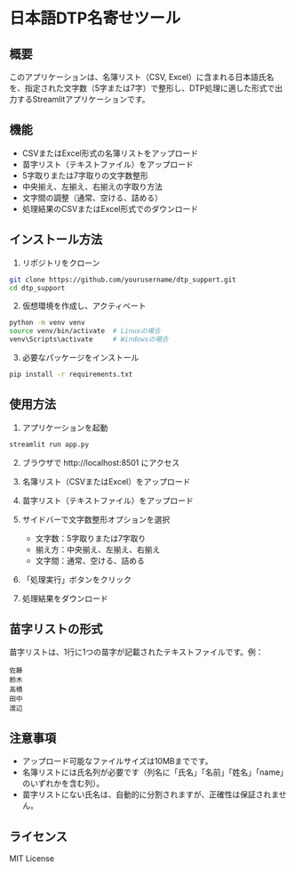 # 日本語DTP名寄せツール

## 概要

このアプリケーションは、名簿リスト（CSV, Excel）に含まれる日本語氏名を、指定された文字数（5字または7字）で整形し、DTP処理に適した形式で出力するStreamlitアプリケーションです。

## 機能

- CSVまたはExcel形式の名簿リストをアップロード
- 苗字リスト（テキストファイル）をアップロード
- 5字取りまたは7字取りの文字数整形
- 中央揃え、左揃え、右揃えの字取り方法
- 文字間の調整（通常、空ける、詰める）
- 処理結果のCSVまたはExcel形式でのダウンロード

## インストール方法

1. リポジトリをクローン
```bash
git clone https://github.com/yourusername/dtp_support.git
cd dtp_support
```

2. 仮想環境を作成し、アクティベート
```bash
python -m venv venv
source venv/bin/activate  # Linuxの場合
venv\Scripts\activate     # Windowsの場合
```

3. 必要なパッケージをインストール
```bash
pip install -r requirements.txt
```

## 使用方法

1. アプリケーションを起動
```bash
streamlit run app.py
```

2. ブラウザで http://localhost:8501 にアクセス

3. 名簿リスト（CSVまたはExcel）をアップロード

4. 苗字リスト（テキストファイル）をアップロード

5. サイドバーで文字数整形オプションを選択
   - 文字数：5字取りまたは7字取り
   - 揃え方：中央揃え、左揃え、右揃え
   - 文字間：通常、空ける、詰める

6. 「処理実行」ボタンをクリック

7. 処理結果をダウンロード

## 苗字リストの形式

苗字リストは、1行に1つの苗字が記載されたテキストファイルです。例：
```
佐藤
鈴木
高橋
田中
渡辺
```

## 注意事項

- アップロード可能なファイルサイズは10MBまでです。
- 名簿リストには氏名列が必要です（列名に「氏名」「名前」「姓名」「name」のいずれかを含む列）。
- 苗字リストにない氏名は、自動的に分割されますが、正確性は保証されません。

## ライセンス

MIT License 